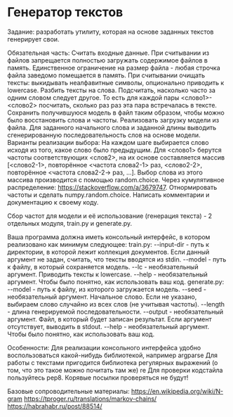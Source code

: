 # Генератор текстов

Задание: разработать утилиту, которая на основе заданных текстов генерирует свои.

Обязательная часть:
Считать входные данные. При считывании из файлов запрещается полностью загружать содержимое файлов в память. Единственное ограничение на размер файла - любая строчка файла заведомо помещается в память.
При считывании очищать тексты: выкидывать неалфавитные символы, опционально приводить к lowercase.
Разбить тексты на слова.
Подсчитать, насколько часто за одним словом следует другое. То есть для каждой пары <слово1>-<слово2> посчитать, сколько раз раз эта пара встречалась в тексте.
Сохранить получившуюся модель в файл таким образом, чтобы можно было восстановить слова и частоты.
Реализовать загрузку модели из файла.
Для заданного начального слова и заданной длины выводить сгенерированную последовательность слов на основе модели. Варианты реализации выбора:
На каждом шаге выбирается слово исходя из того, какое слово было предыдущим. Для <слово1> берутся частоты соответствующих <слов2>, на их основе составляется массив [<слово2-1>, повторённое <частота слова2-1> раз, <слово2-2>, повторённое <частота слова2-2-> раз, ...]. Выбор слова из этого массива производится с помощью random.choice.
Через кумулятивное распределение: https://stackoverflow.com/a/3679747.
Отнормировать частоты и сделать numpy.random.choice.
Написать комментарии и документацию к своему коду.

Сбор частот для модели и её использование (генерация текста) - 2 отдельных модуля, train.py и generate.py.

Ваша программа должна иметь консольный интерфейс, в котором реализовано как минимум следующее:
train.py:
--input-dir - путь к директории, в которой лежит коллекция документов. Если данный аргумент не задан, считать, что тексты вводятся из stdin.
--model - путь к файлу, в который сохраняется модель.
--lc - необязательный аргумент. Приводить тексты к lowercase.
--help - необязательный аргумент. Чтобы было понятно, как использовать ваш код.
generate.py:
--model - путь к файлу, из которого загружается модель.
--seed - необязательный аргумент. Начальное слово. Если не указано, выбираем слово случайно из всех слов (не учитывая частоты).
--length - длина генерируемой последовательности.
--output - необязательный аргумент. Файл, в который будет записан результат. Если аргумент отсутствует, выводить в stdout.
--help - необязательный аргумент. Чтобы было понятно, как использовать ваш код.

Особенности:
Для реализации консольного интерфейса удобно воспользоваться какой-нибудь библиотекой, например argparse
Для работы с текстами пригодится библиотека регулярных выражений (о том, что это такое можно почитать там же) re
Для проверки кодстайла пользуйтесь pep8. Корявые посылки проверяться не будут!


Базовые сопроводительные материалы:
https://en.wikipedia.org/wiki/N-gram
https://tproger.ru/translations/markov-chains/
https://habrahabr.ru/post/88514/
